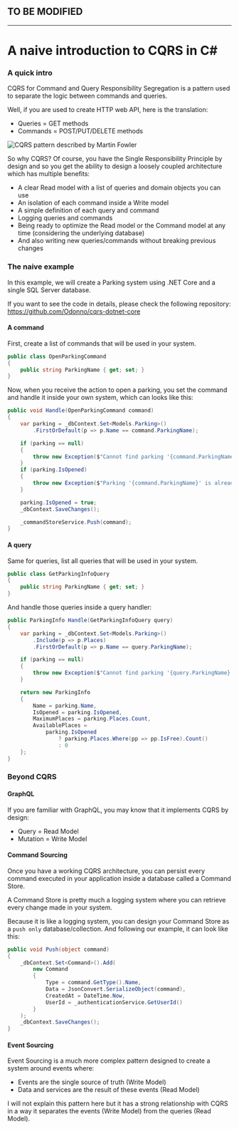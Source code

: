 ## TO BE MODIFIED
<hr>

# A naive introduction to CQRS in C#

### A quick intro

CQRS for Command and Query Responsibility Segregation is a pattern used to separate the logic between commands and queries.

Well, if you are used to create HTTP web API, here is the translation:

* Queries = GET methods
* Commands = POST/PUT/DELETE methods

![CQRS pattern described by Martin Fowler](https://martinfowler.com/bliki/images/cqrs/cqrs.png)

So why CQRS? Of course, you have the Single Responsibility Principle by design and so you get the ability to design a loosely coupled architecture which has multiple benefits:

* A clear Read model with a list of queries and domain objects you can use
* An isolation of each command inside a Write model
* A simple definition of each query and command
* Logging queries and commands
* Being ready to optimize the Read model or the Command model at any time (considering the underlying database)
* And also writing new queries/commands without breaking previous changes 

### The naive example

In this example, we will create a Parking system using .NET Core and a single SQL Server database.

If you want to see the code in details, please check the following repository: https://github.com/Odonno/cqrs-dotnet-core

#### A command

First, create a list of commands that will be used in your system. 

```cs
public class OpenParkingCommand
{
    public string ParkingName { get; set; }
}
```

Now, when you receive the action to open a parking, you set the command and handle it inside your own system, which can looks like this:

```cs
public void Handle(OpenParkingCommand command)
{
    var parking = _dbContext.Set<Models.Parking>()
        .FirstOrDefault(p => p.Name == command.ParkingName);

    if (parking == null)
    {
        throw new Exception($"Cannot find parking '{command.ParkingName}'.");
    }
    if (parking.IsOpened)
    {
        throw new Exception($"Parking '{command.ParkingName}' is already opened.");
    }

    parking.IsOpened = true;
    _dbContext.SaveChanges();

    _commandStoreService.Push(command);
}
```

#### A query

Same for queries, list all queries that will be used in your system.

```cs
public class GetParkingInfoQuery
{
    public string ParkingName { get; set; }
}
```

And handle those queries inside a query handler:

```cs
public ParkingInfo Handle(GetParkingInfoQuery query)
{
    var parking = _dbContext.Set<Models.Parking>()
        .Include(p => p.Places)
        .FirstOrDefault(p => p.Name == query.ParkingName);

    if (parking == null)
    {
        throw new Exception($"Cannot find parking '{query.ParkingName}'.");
    }

    return new ParkingInfo
    {
        Name = parking.Name,
        IsOpened = parking.IsOpened,
        MaximumPlaces = parking.Places.Count,
        AvailablePlaces = 
            parking.IsOpened 
                ? parking.Places.Where(pp => pp.IsFree).Count()
                : 0
    };
}
```

### Beyond CQRS

#### GraphQL

If you are familiar with GraphQL, you may know that it implements CQRS by design:

* Query = Read Model
* Mutation = Write Model

#### Command Sourcing

Once you have a working CQRS architecture, you can persist every command executed in your application inside a database called a Command Store.

A Command Store is pretty much a logging system where you can retrieve every change made in your system.

Because it is like a logging system, you can design your Command Store as a `push only` database/collection. And following our example, it can look like this: 

```cs
public void Push(object command)
{
    _dbContext.Set<Command>().Add(
        new Command
        {
            Type = command.GetType().Name,
            Data = JsonConvert.SerializeObject(command),
            CreatedAt = DateTime.Now,
            UserId = _authenticationService.GetUserId()
        }
    );
    _dbContext.SaveChanges();
}
```

#### Event Sourcing

Event Sourcing is a much more complex pattern designed to create a system around events where:

* Events are the single source of truth (Write Model)
* Data and services are the result of these events (Read Model)

I will not explain this pattern here but it has a strong relationship with CQRS in a way it separates the events (Write Model) from the queries (Read Model).
